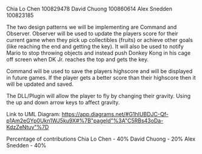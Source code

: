 Chia Lo Chen 100829478
David Chuong 100860614
Alex Snedden 100823185

The two design patterns we will be implementing are Command and Observer.
Observer will be used to update the players score for their current game when they pick up collectibles (fruits) or achieve other goals (like reaching the end and getting the key). It will also be used to notify Mario to stop throwing objects and instead push Donkey Kong in his cage off screen when DK Jr. reaches the top and gets the key.

Command will be used to save the players highscore and will be displayed in future games. If the player gets a better score than their highscore then it will be updated and saved. 

The DLL/Plugin will allow the player to fly by changing their gravity. Using the up and down arrow keys to affect gravity. 

Link to UML Diagram: https://app.diagrams.net/#G1hIUBDJC-Qf-p1Am2eGYp0Ukn1WJ5ku9X#%7B"pageId"%3A"C5RBs43oDa-KdzZeNtuy"%7D

Percentage of contributions
Chia Lo Chen - 40%
David Chuong - 20%
Alex Snedden - 40%
